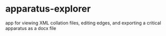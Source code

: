 # apparatus-explorer
app for viewing XML collation files, editing edges, and exporting a critical apparatus as a docx file
